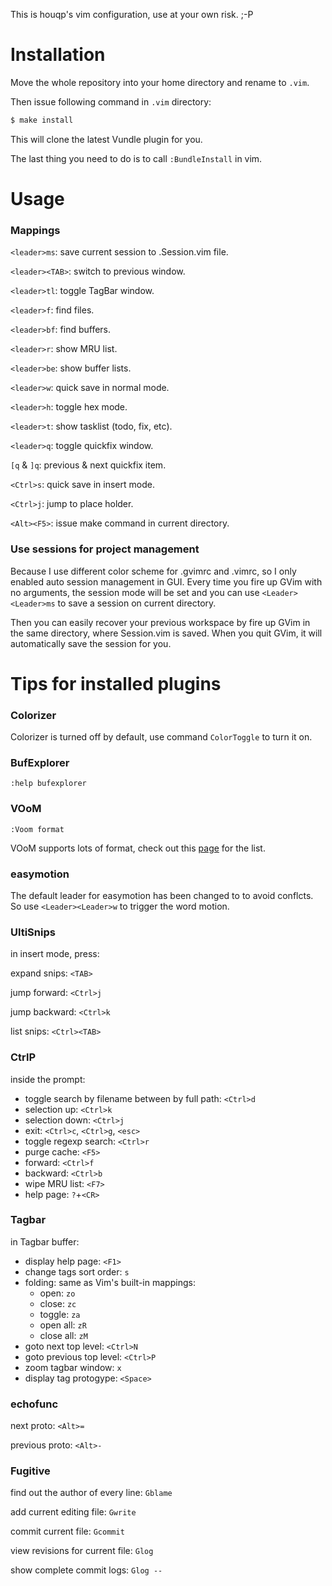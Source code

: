 This is houqp's vim configuration, use at your own risk. ;-P



# Installation

Move the whole repository into your home directory and rename to `.vim`. 

Then issue following command in `.vim` directory:

```bash
$ make install
```

This will clone the latest Vundle plugin for you. 

The last thing you need to do is to call `:BundleInstall` in vim.



# Usage
### Mappings
`<leader>ms`: save current session to .Session.vim file.

`<leader><TAB>`: switch to previous window.

`<leader>tl`: toggle TagBar window.

`<leader>f`: find files.

`<leader>bf`: find buffers.

`<leader>r`: show MRU list.

`<leader>be`: show buffer lists.

`<leader>w`: quick save in normal mode.

`<leader>h`: toggle hex mode.

`<leader>t`: show tasklist (todo, fix, etc).

`<leader>q`: toggle quickfix window.

`[q` & `]q`: previous & next quickfix item.

`<Ctrl>s`: quick save in insert mode.

`<Ctrl>j`: jump to place holder.

`<Alt><F5>`: issue make command in current directory.


### Use sessions for project management
Because I use different color scheme for .gvimrc and .vimrc, so I only
enabled auto session management in GUI. Every time you fire up GVim with no arguments,
the session mode will be set and you can use `<Leader><Leader>ms` to save a
session on current directory.

Then you can easily recover your previous workspace by fire up GVim in the
same directory, where Session.vim is saved. When you quit GVim, it will automatically
save the session for you.



# Tips for installed plugins 
### Colorizer

Colorizer is turned off by default, use command `ColorToggle` to turn it on.


### BufExplorer

`:help bufexplorer`


### VOoM

`:Voom format`

VOoM supports lots of format, check out this [page](http://vim-voom.github.com) for the list.


### easymotion

The default leader for easymotion has been changed to <Leader><Leader> to avoid conflcts. So use `<Leader><Leader>w` to trigger the word motion.


### UltiSnips

in insert mode, press:

expand snips: `<TAB>`

jump forward: `<Ctrl>j`

jump backward: `<Ctrl>k`

list snips: `<Ctrl><TAB>`


### CtrlP

inside the prompt:

 * toggle search by filename between by full path: `<Ctrl>d`
 * selection up: `<Ctrl>k`
 * selection down: `<Ctrl>j`
 * exit: `<Ctrl>c`, `<Ctrl>g`, `<esc>`
 * toggle regexp search: `<Ctrl>r`
 * purge cache: `<F5>`
 * forward: `<Ctrl>f`
 * backward: `<Ctrl>b`
 * wipe MRU list: `<F7>`
 * help page: `?`+`<CR>`


### Tagbar

in Tagbar buffer:

 * display help page: `<F1>`
 * change tags sort order: `s`
 * folding: same as Vim's built-in mappings:
   * open: `zo`
   * close: `zc`
   * toggle: `za`
   * open all: `zR`
   * close all: `zM`
 * goto next top level: `<Ctrl>N`
 * goto previous top level: `<Ctrl>P`
 * zoom tagbar window: `x`
 * display tag protogype: `<Space>`


### echofunc

next proto: `<Alt>=`

previous proto: `<Alt>-`


### Fugitive

find out the author of every line: `Gblame`

add current editing file: `Gwrite`

commit current file: `Gcommit`

view revisions for current file: `Glog`

show complete commit logs: `Glog --`
